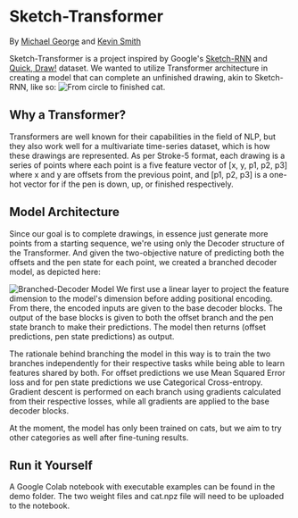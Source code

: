 # Sketch-Transformer

By [Michael George](https://mag389.github.io/) and [Kevin Smith](https://github.com/95ktsmith/)

Sketch-Transformer is a project inspired by Google's [Sketch-RNN](https://github.com/magenta/magenta/tree/main/magenta/models/sketch_rnn) and [Quick, Draw!](https://github.com/googlecreativelab/quickdraw-dataset) dataset. We wanted to utilize Transformer architecture in creating a model that can complete an unfinished drawing, akin to Sketch-RNN, like so:
![From circle to finished cat.](https://i.imgur.com/u2SG5D9.png)

## Why a Transformer?

Transformers are well known for their capabilities in the field of NLP, but they also work well for a multivariate time-series dataset, which is how these drawings are represented. As per Stroke-5 format, each drawing is a series of points where each point is a five feature vector of [x, y, p1, p2, p3] where x and y are offsets from the previous point, and [p1, p2, p3] is a one-hot vector for if the pen is down, up, or finished respectively.

## Model Architecture

Since our goal is to complete drawings, in essence just generate more points from a starting sequence, we're using only the Decoder structure of the Transformer. And given the two-objective nature of predicting both the offsets and the pen state for each point, we created a branched decoder model, as depicted here:

![Branched-Decoder Model](https://i.imgur.com/NP8eCqg.png)
We first use a linear layer to project the feature dimension to the model's dimension before adding positional encoding. From there, the encoded inputs are given to the base decoder blocks. The output of the base blocks is given to both the offset branch and the pen state branch to make their predictions. The model then returns (offset predictions, pen state predictions) as output.

The rationale behind branching the model in this way is to train the two branches independently for their respective tasks while being able to learn features shared by both. For offset predictions we use Mean Squared Error loss and for pen state predictions we use Categorical Cross-entropy. Gradient descent is performed on each branch using gradients calculated from their respective losses, while all gradients are applied to the base decoder blocks. 

At the moment, the model has only been trained on cats, but we aim to try other categories as well after fine-tuning results.

## Run it Yourself

A Google Colab notebook with executable examples can be found in the demo folder. The two weight files and cat.npz file will need to be uploaded to the notebook. 
